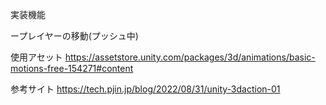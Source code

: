 実装機能

ープレイヤーの移動(プッシュ中)

使用アセット
https://assetstore.unity.com/packages/3d/animations/basic-motions-free-154271#content

参考サイト
https://tech.pjin.jp/blog/2022/08/31/unity-3daction-01
